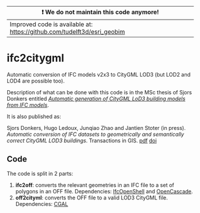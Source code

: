 
| :exclamation:  We do not maintain this code anymore!                    |
|-------------------------------------------------------------------------|
| Improved code is available at: https://github.com/tudelft3d/esri_geobim |



# ifc2citygml

Automatic conversion of IFC models v2x3 to CityGML LOD3 (but LOD2 and LOD4 are possible too).

Description of what can be done with this code is in the MSc thesis of Sjors Donkers entitled [*Automatic generation of CityGML LoD3 building models from IFC models*](http://repository.tudelft.nl/view/ir/uuid%3A31380219-f8e8-4c66-a2dc-548c3680bb8d/).

It is also published as:

Sjors Donkers, Hugo Ledoux, Junqiao Zhao and Jantien Stoter (in press). *Automatic conversion of IFC datasets to geometrically and semantically correct CityGML LOD3 buildings*. Transactions in GIS. [pdf](https://3d.bk.tudelft.nl/hledoux/pdfs/16_tgis_ifcitygml.pdf) [doi](http://dx.doi.org/10.1111/tgis.12162)

## Code

The code is split in 2 parts:

  1. **ifc2off**: converts the relevant geometries in an IFC file to a set of polygons in an OFF file. Dependencies: [IfcOpenShell](http://ifcopenshell.org) and [OpenCascade](http://www.opencascade.org).
  2. **off2cityml**: converts the OFF file to a valid LOD3 CityGML file. Dependencies: [CGAL](http://www.cgal.org)

